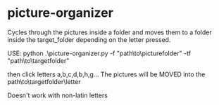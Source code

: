 # picture-organizer
Cycles through the pictures inside a folder and moves them to a folder inside the target_folder depending on the letter pressed.


USE:
python .\picture-organizer.py -f "path\to\picturefolder" -tf "path\to\targetfolder"

then click letters a,b,c,d,b,h,g... The pictures will be MOVED into the path\to\targetfolder\letter

Doesn't work with non-latin letters
